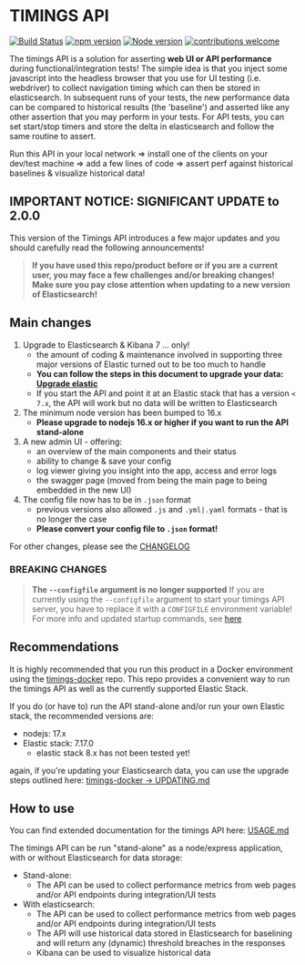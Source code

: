 # TIMINGS API

[![Build Status](https://travis-ci.org/godaddy/timings.svg?branch=master)](https://travis-ci.org/godaddy/timings) [![npm version](https://badge.fury.io/js/timings.svg)](https://www.npmjs.com/package/timings) [![Node version](https://img.shields.io/node/v/timings.svg?style=flat)](http://nodejs.org/download/) [![contributions welcome](https://img.shields.io/badge/contributions-welcome-brightgreen.svg?style=flat)](https://github.com/godaddy/timings/issues)

The timings API is a solution for asserting **web UI or API performance** during functional/integration tests!
The simple idea is that you inject some javascript into the headless browser that you use for UI testing (i.e. webdriver) to collect navigation timing which can then be stored in elasticsearch. In subsequent runs of your tests, the new performance data can be compared to historical results (the 'baseline') and asserted like any other assertion that you may perform in your tests. For API tests, you can set start/stop timers and store the delta in elasticsearch and follow the same routine to assert.

Run this API in your local network => install one of the clients on your dev/test machine => add a few lines of code => assert perf against historical baselines & visualize historical data!

## **IMPORTANT NOTICE: SIGNIFICANT UPDATE to 2.0.0**

This version of the Timings API introduces a few major updates and you should carefully read the following announcements!

> **If you have used this repo/product before or if you are a current user, you may face a few challenges and/or breaking changes!
> Make sure you pay close attention when updating to a new version of Elasticsearch!**

## Main changes

1. Upgrade to Elasticsearch & Kibana 7 ... only!
   - the amount of coding & maintenance involved in supporting three major versions of Elastic turned out to be too much to handle
   - **You can follow the steps in this document to upgrade your data: [Upgrade elastic](https://github.com/mverkerk-godaddy/timings-docker/tree/master/docs/UPDATING.md)**
   - If you start the API and point it at an Elastic stack that has a version `< 7.x`, the API will work but no data will be written to Elasticsearch
2. The minimum node version has been bumped to 16.x
   - **Please upgrade to nodejs 16.x or higher if you want to run the API stand-alone**
3. A new admin UI - offering:
   - an overview of the main components and their status
   - ability to change & save your config
   - log viewer giving you insight into the app, access and error logs
   - the swagger page (moved from being the main page to being embedded in the new UI)
4. The config file now has to be in `.json` format
   - previous versions also allowed `.js` and `.yml|.yaml` formats - that is no longer the case
   - **Please convert your config file to `.json` format!**

For other changes, please see the [CHANGELOG](./CHANGELOG.md)

### **BREAKING CHANGES**

> **The `--configfile` argument is no longer supported**
If you are currently using the `--configfile` argument to start your timings API server, you have to replace it with a `CONFIGFILE` environment variable!
For more info and updated startup commands, see [here](../timings/docs/CONFIG.MD#startup-commands)

## Recommendations

It is highly recommended that you run this product in a Docker environment using the [timings-docker](https://mverkerk-godaddy/timings-docker) repo. This repo provides a convenient way to run the timings API as well as the currently supported Elastic Stack.

If you do (or have to) run the API stand-alone and/or run your own Elastic stack, the recommended versions are:

- nodejs: 17.x
- Elastic stack: 7.17.0
  - elastic stack 8.x has not been tested yet!

again, if you're updating your Elasticsearch data, you can use the upgrade steps outlined here: [timings-docker -> UPDATING.md](https://github.com/mverkerk-godaddy/timings-docker/tree/master/docs/UPDATING.md)

## How to use

You can find extended documentation for the timings API here: [USAGE.md](./docs/USAGE.md)

The timings API can be run "stand-alone" as a node/express application, with or without Elasticsearch for data storage:

- Stand-alone:
  - The API can be used to collect performance metrics from web pages and/or API endpoints during integration/UI tests
- With elasticsearch:
  - The API can be used to collect performance metrics from web pages and/or API endpoints during integration/UI tests
  - The API will use historical data stored in Elasticsearch for baselining and will return any (dynamic) threshold breaches in the responses
  - Kibana can be used to visualize historical data
